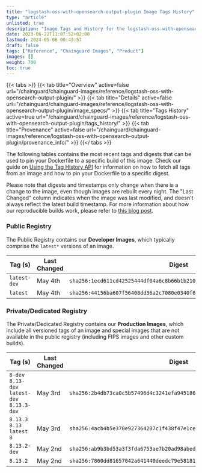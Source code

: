 ```yaml
---
title: "logstash-oss-with-opensearch-output-plugin Image Tags History"
type: "article"
unlisted: true
description: "Image Tags and History for the logstash-oss-with-opensearch-output-plugin Chainguard Image"
date: 2023-06-22T11:07:52+02:00
lastmod: 2024-05-06 00:43:57
draft: false
tags: ["Reference", "Chainguard Images", "Product"]
images: []
weight: 700
toc: true
---
```


{{< tabs >}}
{{< tab title="Overview" active=false url="/chainguard/chainguard-images/reference/logstash-oss-with-opensearch-output-plugin/" >}}
{{< tab title="Details" active=false url="/chainguard/chainguard-images/reference/logstash-oss-with-opensearch-output-plugin/image_specs/" >}}
{{< tab title="Tags History" active=true url="/chainguard/chainguard-images/reference/logstash-oss-with-opensearch-output-plugin/tags_history/" >}}
{{< tab title="Provenance" active=false url="/chainguard/chainguard-images/reference/logstash-oss-with-opensearch-output-plugin/provenance_info/" >}}
{{</ tabs >}}

The following tables contains the most recent tags and digests that can be used to pin your Dockerfile to a specific build of this image. Check our guide on [Using the Tag History API](/chainguard/chainguard-images/using-the-tag-history-api/) for information on how to fetch all tags from an image and how to pin your Dockerfile to a specific digest.

Please note that digests and timestamps only change when there is a change to the image, even though images are rebuilt every night. The "Last Changed" column indicates when the image was last modified, and doesn't always reflect the latest build timestamp. For more information about how our reproducible builds work, please refer to [this blog post](https://www.chainguard.dev/unchained/reproducing-chainguards-reproducible-image-builds).

### Public Registry
The Public Registry contains our **Developer Images**, which typically comprise the `latest*` versions of an image.

| Tag (s)       | Last Changed | Digest                                                                    |
|---------------|--------------|---------------------------------------------------------------------------|
|  `latest-dev` | May 4th      | `sha256:1ecd611cd42525444df04a6c8b66b1b21025dc18653b758aa972be107d1b034e` |
|  `latest`     | May 4th      | `sha256:44156ba607f56408dd36a2c7080e0340f612dd76dc943f9390186668f481a061` |


### Private/Dedicated Registry
The Private/Dedicated Registry contains our **Production Images**, which include all versioned tags of an image and special images that are not available in the public registry (including FIPS images and other custom builds).

| Tag (s)                                       | Last Changed | Digest                                                                    |
|-----------------------------------------------|--------------|---------------------------------------------------------------------------|
|  `8-dev` `8.13-dev` `latest-dev` `8.13.3-dev` | May 3rd      | `sha256:2b4db73ca0c5b57496d4c3241efa9451863b16d0814bda8771e5ceb8be77a482` |
|  `8.13.3` `8.13` `latest` `8`                 | May 3rd      | `sha256:4acb4b5e370e927364207c1f438f47e1cee09f98b49cb8d5abf9d9f87b552436` |
|  `8.13.2-dev`                                 | May 2nd      | `sha256:ab9b3bd53a3f3fda6753ae7b20ad98abed45e6ec5b8e8a3717cdcdfd9290da5d` |
|  `8.13.2`                                     | May 2nd      | `sha256:7860dd81657042a641440deedc79e58181820c7923fda0f50cb152c74e086a5b` |

